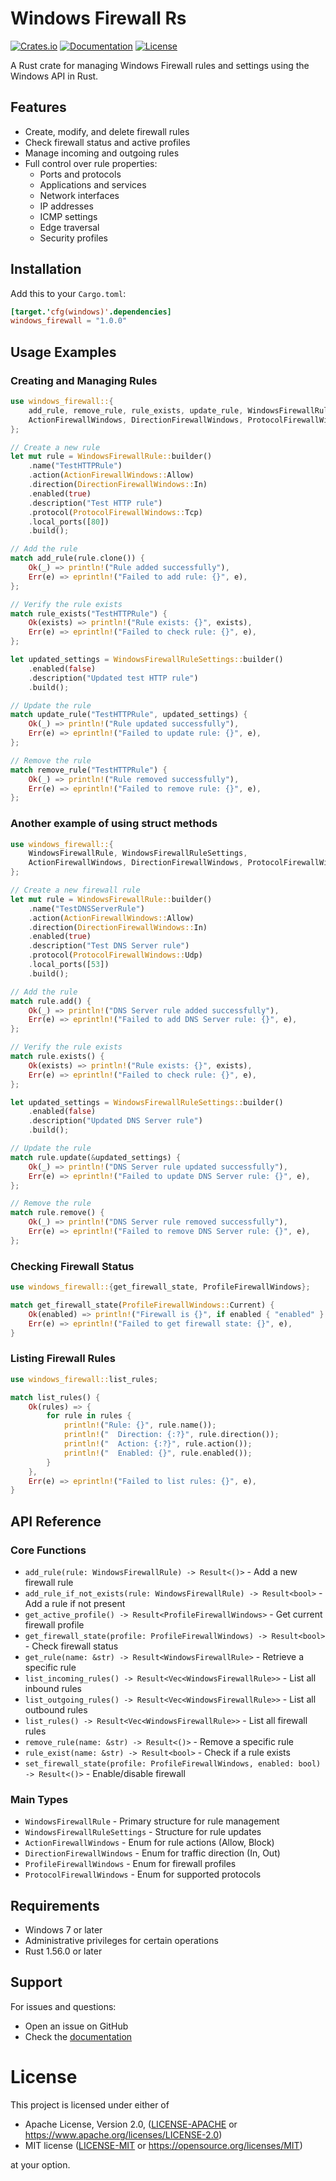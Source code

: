 # Windows Firewall Rs

[![Crates.io](https://img.shields.io/crates/v/windows_firewall)](https://crates.io/crates/windows_firewall)
[![Documentation](https://docs.rs/windows_firewall/badge.svg)](https://docs.rs/windows_firewall)
[![License](https://img.shields.io/crates/l/windows_firewall)](https://crates.io/crates/windows_firewall)

A Rust crate for managing Windows Firewall rules and settings using the Windows API in Rust.

## Features

- Create, modify, and delete firewall rules
- Check firewall status and active profiles
- Manage incoming and outgoing rules
- Full control over rule properties:
  - Ports and protocols
  - Applications and services
  - Network interfaces
  - IP addresses
  - ICMP settings
  - Edge traversal
  - Security profiles

## Installation

Add this to your `Cargo.toml`:

```toml
[target.'cfg(windows)'.dependencies]
windows_firewall = "1.0.0"
```

## Usage Examples

### Creating and Managing Rules

```rust
use windows_firewall::{
    add_rule, remove_rule, rule_exists, update_rule, WindowsFirewallRule, WindowsFirewallRuleSettings,
    ActionFirewallWindows, DirectionFirewallWindows, ProtocolFirewallWindows
};

// Create a new rule
let mut rule = WindowsFirewallRule::builder()
    .name("TestHTTPRule")
    .action(ActionFirewallWindows::Allow)
    .direction(DirectionFirewallWindows::In)
    .enabled(true)
    .description("Test HTTP rule")
    .protocol(ProtocolFirewallWindows::Tcp)
    .local_ports([80])
    .build();

// Add the rule
match add_rule(rule.clone()) {
    Ok(_) => println!("Rule added successfully"),
    Err(e) => eprintln!("Failed to add rule: {}", e),
};

// Verify the rule exists
match rule_exists("TestHTTPRule") {
    Ok(exists) => println!("Rule exists: {}", exists),
    Err(e) => eprintln!("Failed to check rule: {}", e),
};

let updated_settings = WindowsFirewallRuleSettings::builder()
    .enabled(false)
    .description("Updated test HTTP rule")
    .build();

// Update the rule
match update_rule("TestHTTPRule", updated_settings) {
    Ok(_) => println!("Rule updated successfully"),
    Err(e) => eprintln!("Failed to update rule: {}", e),
};

// Remove the rule
match remove_rule("TestHTTPRule") {
    Ok(_) => println!("Rule removed successfully"),
    Err(e) => eprintln!("Failed to remove rule: {}", e),
};
```

### Another example of using struct methods

```rust
use windows_firewall::{
    WindowsFirewallRule, WindowsFirewallRuleSettings,
    ActionFirewallWindows, DirectionFirewallWindows, ProtocolFirewallWindows
};

// Create a new firewall rule
let mut rule = WindowsFirewallRule::builder()
    .name("TestDNSServerRule")
    .action(ActionFirewallWindows::Allow)
    .direction(DirectionFirewallWindows::In)
    .enabled(true)
    .description("Test DNS Server rule")
    .protocol(ProtocolFirewallWindows::Udp)
    .local_ports([53])
    .build();

// Add the rule
match rule.add() {
    Ok(_) => println!("DNS Server rule added successfully"),
    Err(e) => eprintln!("Failed to add DNS Server rule: {}", e),
};

// Verify the rule exists
match rule.exists() {
    Ok(exists) => println!("Rule exists: {}", exists),
    Err(e) => eprintln!("Failed to check rule: {}", e),
};

let updated_settings = WindowsFirewallRuleSettings::builder()
    .enabled(false)
    .description("Updated DNS Server rule")
    .build();

// Update the rule
match rule.update(&updated_settings) {
    Ok(_) => println!("DNS Server rule updated successfully"),
    Err(e) => eprintln!("Failed to update DNS Server rule: {}", e),
};

// Remove the rule
match rule.remove() {
    Ok(_) => println!("DNS Server rule removed successfully"),
    Err(e) => eprintln!("Failed to remove DNS Server rule: {}", e),
};
```

### Checking Firewall Status

```rust
use windows_firewall::{get_firewall_state, ProfileFirewallWindows};

match get_firewall_state(ProfileFirewallWindows::Current) {
    Ok(enabled) => println!("Firewall is {}", if enabled { "enabled" } else { "disabled" }),
    Err(e) => eprintln!("Failed to get firewall state: {}", e),
}
```

### Listing Firewall Rules

```rust
use windows_firewall::list_rules;

match list_rules() {
    Ok(rules) => {
        for rule in rules {
            println!("Rule: {}", rule.name());
            println!("  Direction: {:?}", rule.direction());
            println!("  Action: {:?}", rule.action());
            println!("  Enabled: {}", rule.enabled());
        }
    },
    Err(e) => eprintln!("Failed to list rules: {}", e),
}
```

## API Reference

### Core Functions

- `add_rule(rule: WindowsFirewallRule) -> Result<()>` - Add a new firewall rule
- `add_rule_if_not_exists(rule: WindowsFirewallRule) -> Result<bool>` - Add a rule if not present
- `get_active_profile() -> Result<ProfileFirewallWindows>` - Get current firewall profile
- `get_firewall_state(profile: ProfileFirewallWindows) -> Result<bool>` - Check firewall status
- `get_rule(name: &str) -> Result<WindowsFirewallRule>` - Retrieve a specific rule
- `list_incoming_rules() -> Result<Vec<WindowsFirewallRule>>` - List all inbound rules
- `list_outgoing_rules() -> Result<Vec<WindowsFirewallRule>>` - List all outbound rules
- `list_rules() -> Result<Vec<WindowsFirewallRule>>` - List all firewall rules
- `remove_rule(name: &str) -> Result<()>` - Remove a specific rule
- `rule_exist(name: &str) -> Result<bool>` - Check if a rule exists
- `set_firewall_state(profile: ProfileFirewallWindows, enabled: bool) -> Result<()>` - Enable/disable firewall

### Main Types

- `WindowsFirewallRule` - Primary structure for rule management
- `WindowsFirewallRuleSettings` - Structure for rule updates
- `ActionFirewallWindows` - Enum for rule actions (Allow, Block)
- `DirectionFirewallWindows` - Enum for traffic direction (In, Out)
- `ProfileFirewallWindows` - Enum for firewall profiles
- `ProtocolFirewallWindows` - Enum for supported protocols

## Requirements

- Windows 7 or later
- Administrative privileges for certain operations
- Rust 1.56.0 or later

## Support

For issues and questions:
- Open an issue on GitHub
- Check the [documentation](https://docs.rs/windows_firewall)


# License

This project is licensed under either of

 * Apache License, Version 2.0, ([LICENSE-APACHE](LICENSE-APACHE) or
   <https://www.apache.org/licenses/LICENSE-2.0>)
 * MIT license ([LICENSE-MIT](LICENSE-MIT) or
   <https://opensource.org/licenses/MIT>)

at your option.
